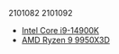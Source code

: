 2101082
2101092
- [Intel Core i9-14900K](https://amzn.eu/d/htmHYyf)
- [AMD Ryzen 9 9950X3D](https://amzn.eu/d/bJxmdm9)
